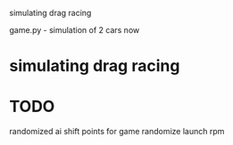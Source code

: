 simulating drag racing


game.py - simulation of 2 cars now
# simulating drag racing

# TODO
randomized ai shift points for game
randomize launch rpm